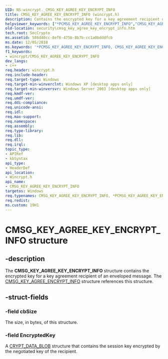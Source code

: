 ```yaml
---
UID: NS:wincrypt._CMSG_KEY_AGREE_KEY_ENCRYPT_INFO
title: CMSG_KEY_AGREE_KEY_ENCRYPT_INFO (wincrypt.h)
description: Contains the encrypted key for a key agreement recipient of an enveloped message.helpviewer_keywords: ["*PCMSG_KEY_AGREE_KEY_ENCRYPT_INFO","CMSG_KEY_AGREE_KEY_ENCRYPT_INFO","CMSG_KEY_AGREE_KEY_ENCRYPT_INFO structure [Security]","PCMSG_KEY_AGREE_KEY_ENCRYPT_INFO","PCMSG_KEY_AGREE_KEY_ENCRYPT_INFO structure pointer [Security]","security.cmsg_key_agree_key_encrypt_info","wincrypt/CMSG_KEY_AGREE_KEY_ENCRYPT_INFO","wincrypt/PCMSG_KEY_AGREE_KEY_ENCRYPT_INFO"]
old-location: security\cmsg_key_agree_key_encrypt_info.htm
tech.root: SecCrypto
ms.assetid: 586d40cc-8ef6-475b-8b7b-cc1a0bdddfcb
ms.date: 12/05/2018
ms.keywords: '*PCMSG_KEY_AGREE_KEY_ENCRYPT_INFO, CMSG_KEY_AGREE_KEY_ENCRYPT_INFO, CMSG_KEY_AGREE_KEY_ENCRYPT_INFO structure [Security], PCMSG_KEY_AGREE_KEY_ENCRYPT_INFO, PCMSG_KEY_AGREE_KEY_ENCRYPT_INFO structure pointer [Security], security.cmsg_key_agree_key_encrypt_info, wincrypt/CMSG_KEY_AGREE_KEY_ENCRYPT_INFO, wincrypt/PCMSG_KEY_AGREE_KEY_ENCRYPT_INFO'
f1_keywords:
- wincrypt/CMSG_KEY_AGREE_KEY_ENCRYPT_INFO
dev_langs:
- c++
req.header: wincrypt.h
req.include-header: 
req.target-type: Windows
req.target-min-winverclnt: Windows XP [desktop apps only]
req.target-min-winversvr: Windows Server 2003 [desktop apps only]
req.kmdf-ver: 
req.umdf-ver: 
req.ddi-compliance: 
req.unicode-ansi: 
req.idl: 
req.max-support: 
req.namespace: 
req.assembly: 
req.type-library: 
req.lib: 
req.dll: 
req.irql: 
topic_type:
- APIRef
- kbSyntax
api_type:
- HeaderDef
api_location:
- Wincrypt.h
api_name:
- CMSG_KEY_AGREE_KEY_ENCRYPT_INFO
targetos: Windows
req.typenames: CMSG_KEY_AGREE_KEY_ENCRYPT_INFO, *PCMSG_KEY_AGREE_KEY_ENCRYPT_INFO
req.redist: 
ms.custom: 19H1
---
```


# CMSG_KEY_AGREE_KEY_ENCRYPT_INFO structure


## -description


The <b>CMSG_KEY_AGREE_KEY_ENCRYPT_INFO</b> structure contains the encrypted key for a key agreement recipient of an enveloped message. The <a href="https://docs.microsoft.com/windows/desktop/api/wincrypt/ns-wincrypt-cmsg_key_agree_encrypt_info">CMSG_KEY_AGREE_ENCRYPT_INFO</a> structure references this structure.


## -struct-fields




### -field cbSize

The size, in bytes, of this structure.


### -field EncryptedKey

A <a href="https://docs.microsoft.com/previous-versions/windows/desktop/legacy/aa381414(v=vs.85)">CRYPT_DATA_BLOB</a> structure that contains the session key encrypted by the negotiated key of the recipient.

